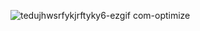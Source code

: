 ![tedujhwsrfykjrftyky6-ezgif com-optimize](https://github.com/The-Bad-Breakers/mtron-complete/assets/156606246/355f6ba0-bc7e-41de-bc4a-c547fb4cd4ee)
